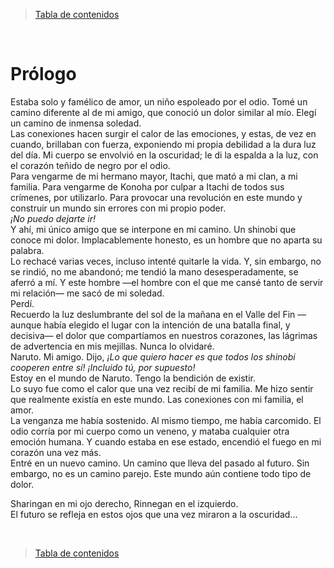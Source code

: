 > [Tabla de contenidos](./es.md#-tabla-de-contenidos)

<br>

# Prólogo

Estaba solo y famélico de amor, un niño espoleado por el odio.
Tomé un camino diferente al de mi amigo, que conoció un dolor similar al mío. Elegí un camino de inmensa soledad.  
Las conexiones hacen surgir el calor de las emociones, y estas, de vez en cuando, brillaban con fuerza, exponiendo mi propia debilidad a la dura luz del día. Mi cuerpo se envolvió en la oscuridad; le di la espalda a la luz, con el corazón teñido de negro por el odio.  
Para vengarme de mi hermano mayor, Itachi, que mató a mi clan, a mi familia. Para vengarme de Konoha por culpar a Itachi de todos sus crímenes, por utilizarlo. Para provocar una revolución en este mundo y construir un mundo sin errores con mi propio poder.  
*¡No puedo dejarte ir!*  
Y ahí, mi único amigo que se interpone en mi camino. Un shinobi que conoce mi dolor. Implacablemente honesto, es un hombre que no aparta su palabra.  
Lo rechacé varias veces, incluso intenté quitarle la vida. Y, sin embargo, no se rindió, no me abandonó; me tendió la mano desesperadamente, se aferró a mí. Y este hombre —el hombre con el que me cansé tanto de servir mi relación— me sacó de mi soledad.  
Perdí.  
Recuerdo la luz deslumbrante del sol de la mañana en el Valle del Fin —aunque había elegido el lugar con la intención de una batalla final, y decisiva— el dolor que compartíamos en nuestros corazones, las lágrimas de advertencia en mis mejillas. Nunca lo olvidaré.  
Naruto. Mi amigo. Dijo, *¡Lo que quiero hacer es que todos los shinobi cooperen entre sí! ¡Incluido tú, por supuesto!*  
Estoy en el mundo de Naruto. Tengo la bendición de existir.  
Lo suyo fue como el calor que una vez recibí de mi familia. Me hizo sentir que realmente existía en este mundo. Las conexiones con mi familia, el amor.  
La venganza me había sostenido. Al mismo tiempo, me había carcomido. El odio corría por mi cuerpo como un veneno, y mataba cualquier otra emoción humana. Y cuando estaba en ese estado, encendió el fuego en mi corazón una vez más.  
Entré en un nuevo camino. Un camino que lleva del pasado al futuro. Sin embargo, no es un camino parejo. Este mundo aún contiene todo tipo de dolor.

Sharingan en mi ojo derecho, Rinnegan en el izquierdo.  
El futuro se refleja en estos ojos que una vez miraron a la oscuridad...

<br>

> [Tabla de contenidos](./es.md#-tabla-de-contenidos)
